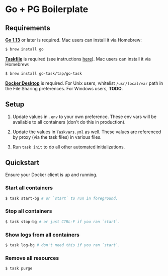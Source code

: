 # Go + PG Boilerplate

## Requirements

[**Go 1.13**](https://golang.org/dl/) or later is required. Mac users can install it via Homebrew:

```bash
$ brew install go
```

[**Taskfile**](https://taskfile.dev/) is required (see instructions [here](https://taskfile.dev/#/installation)). Mac users can install it via Homebrew:

```bash
$ brew install go-task/tap/go-task
```

[**Docker Desktop**](https://www.docker.com/products/docker-desktop) is required. For Unix users, whitelist `/usr/local/var` path in the File Sharing preferences. For Windows users, **TODO**.

## Setup

1. Update values in `.env` to your own preference. These env vars will be available to all containers (don't do this in production).

2. Update the values in `Taskvars.yml` as well. These values are referenced by proxy (via the task files) in various files.

3. Run `task init` to do all other automated initializations.

## Quickstart

Ensure your Docker client is up and running.

### Start all containers

```bash
$ task start-bg # or `start` to run in foreground.
```

### Stop all containers

```bash
$ task stop-bg # or just CTRL-F if you ran `start`.
```

### Show logs from all containers

```bash
$ task log-bg # don't need this if you ran `start`.
```

### Remove all resources

```bash
$ task purge
```
